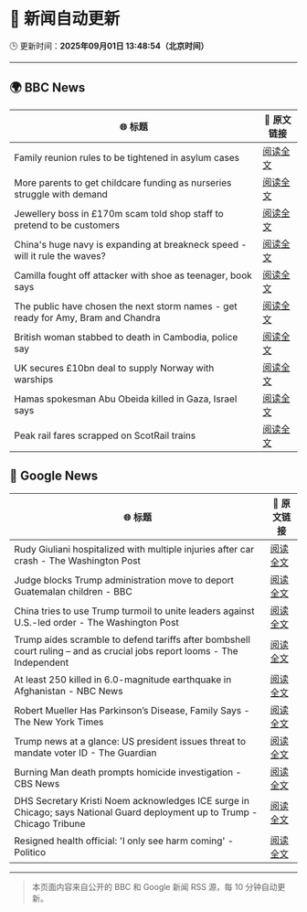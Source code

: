 # 🧠 新闻自动更新

🕒 更新时间：**2025年09月01日 13:48:54（北京时间）**

---

## 🌍 BBC News

| 🌐 标题 | 🔗 原文链接 |
|--------|-------------|
| Family reunion rules to be tightened in asylum cases | [阅读全文](https://www.bbc.com/news/articles/c626p66d6jxo?at_medium=RSS&at_campaign=rss) |
| More parents to get childcare funding as nurseries struggle with demand | [阅读全文](https://www.bbc.com/news/articles/c5yeldz568jo?at_medium=RSS&at_campaign=rss) |
| Jewellery boss in £170m scam told shop staff to pretend to be customers | [阅读全文](https://www.bbc.com/news/articles/cp37k8ev9glo?at_medium=RSS&at_campaign=rss) |
| China's huge navy is expanding at breakneck speed - will it rule the waves? | [阅读全文](https://www.bbc.com/news/articles/c4gmnpg31xlo?at_medium=RSS&at_campaign=rss) |
| Camilla fought off attacker with shoe as teenager, book says | [阅读全文](https://www.bbc.com/news/articles/c209ql9z2d1o?at_medium=RSS&at_campaign=rss) |
| The public have chosen the next storm names - get ready for Amy, Bram and Chandra | [阅读全文](https://www.bbc.com/weather/articles/cwy54xllpyno?at_medium=RSS&at_campaign=rss) |
| British woman stabbed to death in Cambodia, police say | [阅读全文](https://www.bbc.com/news/articles/c15le021yzpo?at_medium=RSS&at_campaign=rss) |
| UK secures £10bn deal to supply Norway with warships | [阅读全文](https://www.bbc.com/news/articles/cr5rgdpvn63o?at_medium=RSS&at_campaign=rss) |
| Hamas spokesman Abu Obeida killed in Gaza, Israel says | [阅读全文](https://www.bbc.com/news/articles/cm214r5rd29o?at_medium=RSS&at_campaign=rss) |
| Peak rail fares scrapped on ScotRail trains | [阅读全文](https://www.bbc.com/news/articles/c98lzygd5vjo?at_medium=RSS&at_campaign=rss) |

## 📰 Google News

| 🌐 标题 | 🔗 原文链接 |
|--------|-------------|
| Rudy Giuliani hospitalized with multiple injuries after car crash - The Washington Post | [阅读全文](https://news.google.com/rss/articles/CBMihAFBVV95cUxQWExPdWc2aFNrekhrcGVINHRSQ2RWcC1nUlppV3l1eFBsMVdBR2EwQ0lISnNlTVJRNjh2YUlPNmthTHhWSE4wUEFFeWs1Z2ltRW9GOWdZeVFjYlRuZG5yNEJGRXFKSWVCWktlV1pxTkJrbU4xWE90WlRxaVFGSkNxRDVFM0Q?oc=5) |
| Judge blocks Trump administration move to deport Guatemalan children - BBC | [阅读全文](https://news.google.com/rss/articles/CBMiWkFVX3lxTE1BVWxLaEZuc0NkNHhBdE9LbFJSU1lxNTNBT0hjYjVpNXE0cWVLQlRoQWN1a0dXWndob3ZSR2JGMVNIUUZZLVNoZVFyc0ZFbUY3b3F3Q3UtX0s1QdIBX0FVX3lxTE1SLWVtT0kzWU9kQ3lOWE9wMnBJLW9iZXc0X01YS3JId0E4OS1zanlQYjA3UXg4aDJpRE42cEdVMVpRMDJwNHNTdVh1NXZoQzdhVWJRS3VFSXhHa2FOX2VF?oc=5) |
| China tries to use Trump turmoil to unite leaders against U.S.-led order - The Washington Post | [阅读全文](https://news.google.com/rss/articles/CBMiiwFBVV95cUxOTUdWSnN4b2ZyQndJb0VWT05JNk1jQzVySC1oUEo5cTVHZ2gya0x4Nk81cURjT0Q3d2JaWkdsYUhYQmpxU0taVHBLaGliNHJyR0N5cW9pWFNKa24tWVNNWm5HYTNKYmZod1ZaOXR0UEVUOUZKMWNKdURneXU3VmlsX2dWYkx2dTJwQ3ZB?oc=5) |
| Trump aides scramble to defend tariffs after bombshell court ruling – and as crucial jobs report looms - The Independent | [阅读全文](https://news.google.com/rss/articles/CBMiqwFBVV95cUxPeTRBNTBVRVdVRTdjVUg4d25iLTh5REJiMVNpY05zWEZTa0dRSjFSaHM2dGJPS3ZYLTdOQUJjVV9tN0wzVHpLZ1pNV2JJb2wtbWdvem5VWmh0dFVReXJUVmxOVFNoUm1OZDMybUVTWlVSTU5jR0xKRUI2R1BUZ3lDd3NlOFRJM2dMZnpxSEtSYWlvdlRldlpEV3I4UWhqT2lDcUVBajctWlVzbFk?oc=5) |
| At least 250 killed in 6.0-magnitude earthquake in Afghanistan - NBC News | [阅读全文](https://news.google.com/rss/articles/CBMingFBVV95cUxNajZudTVsRWU5bFdMOTZVV01qVnRKSElTbXhqdkk3U2o4ZElKMnUwQTV1Y2dpcmtLTUNoWV85WGROQ2JHa1l5Q2RKVEJWU0ctR0F3Mi1FU0t2b3I1TExKSk1uTmJqM2dqVVYtT0dLSlZROG13ZGJzd2dZNFZOMTcybmtqS2E0VlZRVXFkX0RsY2NfYUdid214VkhwdktCZ9IBVkFVX3lxTE1hb3NhSWpxRVRVek1LOVIzNjd0SldINFRJQXJQOUdfaGN1OFg2RTNLTExKMFg3NW1sYWFqa2RZekpWRGpmLU5HVEhVSVUxU0FoNEFBYUxB?oc=5) |
| Robert Mueller Has Parkinson’s Disease, Family Says - The New York Times | [阅读全文](https://news.google.com/rss/articles/CBMijgFBVV95cUxQaW1hNlJROUhZcWNVZ0hRaDNyT0dQOV9VMTBDMFRRei1DZHRab1NBektZV2p5SEJuMG1mUW5wODA5dXcxeklFS2hsQjItRUxDRkRpejREcGFtNFNmdUhJelE2MUNnWkhBRGZESFI3S1haX0FfeTNXOHBMQVNWY0FOMm9oaTFpWGxEWHBiYzh3?oc=5) |
| Trump news at a glance: US president issues threat to mandate voter ID - The Guardian | [阅读全文](https://news.google.com/rss/articles/CBMingFBVV95cUxPcUZtY1NiM2xnYXlOMW9GOUEzOU4tcmY0Wi1udWxlZmlScWJvY3drMU1rdEdCb0wweFdHTXJXZlNIRU1VOHJCRXI3RjZoRTlTUVB4RkFzeHBfZDF2cy00ZDRHemQ2ZHZUN0U4TjUyOVJUa1ZUODNkdDZnVE9jS0c0VjJkMDkxOHpVRS1GWUt6cDd6RmFGLXJGdWJmUXNydw?oc=5) |
| Burning Man death prompts homicide investigation - CBS News | [阅读全文](https://news.google.com/rss/articles/CBMiiwFBVV95cUxPdEQtZEFLcVBXRDR3N0tIeXM1aUtpMmlERS10RXZTb1I3VGQ0UmE1azJNUk0xZDhxZzZMelM1RXR3czl2YUxYU2V3dEpnVE5YM3Z2a0E3OHNoNXZGWVlfM0U2TkxBcFZUZlNtbW9reHcyc2tHTVVLRjhZektLLWY2NFZSVzhmRklFa1A00gGQAUFVX3lxTE94RVJXcVFrQ1ptWm42R0Uxb0x0VjVrSWhCWVE2SzQzOFBaTVV6cWlDdV91VjBaQ0MxUnFtQ2l1Z1o0UWEwb3hMVW96dUtDWkZiVWljQUZKQS1YTm5rcFB0VnotMlVyRnIwREZPaS02MkxsS0VQa2tKU0UyMlRWM0ktSzc2a2FKRFlwY2ZzYVVFbA?oc=5) |
| DHS Secretary Kristi Noem acknowledges ICE surge in Chicago; says National Guard deployment up to Trump - Chicago Tribune | [阅读全文](https://news.google.com/rss/articles/CBMif0FVX3lxTE0xNUN6SkNmcEZMYmRPa3VkazIwV3JZQ1NWR1NNRWxVTUh1NlNmcUpTeHVqWDQyX1kzVk5MaFNYOWoxems4VmQxcEEtVG5zenRGcVYydUFKdWVvUXp6dG5wVE9WYXE3T0RFTGNPX3lseFZHaE5BeFFmTW9zcDJ1UWs?oc=5) |
| Resigned health official: 'I only see harm coming' - Politico | [阅读全文](https://news.google.com/rss/articles/CBMikgFBVV95cUxOaG95QkEwNHU2a1N4RnFZbVdVcTR3TFNsVWRJNEZiYnRzbVZlOURhWVZpOVZsSXVDMDdoVncyT05Tc1BLZVdDTk1TbXlPUGNOYXJyMHQxRGdTUEtfZFZnLTJja284RmNMZmpjNW8yV3hwa3R3czNuSjVUNUhDMko3UWgtLXBIZGpwckNKVHJ3SFE4QQ?oc=5) |

---
> 本页面内容来自公开的 BBC 和 Google 新闻 RSS 源，每 10 分钟自动更新。